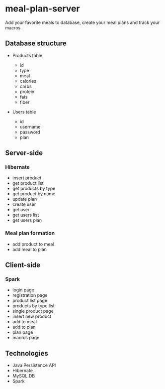 meal-plan-server
================

Add your favorite meals to database, create your meal plans and track your macros

## Database structure

* Products table
    * id
    * type
    * meal
    * calories
    * carbs
    * protein
    * fats
    * fiber


* Users table
  * id
  * username
  * password
  * plan

## Server-side

### Hibernate
* insert product
* get product list
* get products by type
* get product by name
* update plan
* create user
* get user
* get users list
* get users plan

### Meal plan formation
* add product to meal
* add meal to plan

## Client-side

### Spark
* login page
* registration page
* product list page
* products by type list
* single product page
* insert new product
* add to meal
* add to plan
* plan page
* macros page

## Technologies

* Java Persistence API
* Hibernate
* MySQL DB
* Spark
